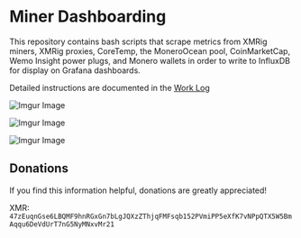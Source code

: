 # Miner Dashboarding

This repository contains bash scripts that scrape metrics from XMRig miners, XMRig proxies, CoreTemp, the MoneroOcean pool, CoinMarketCap, Wemo Insight power plugs, and Monero wallets in order to write to InfluxDB for display on Grafana dashboards.

Detailed instructions are documented in the [Work Log](../main/WORKLOG.md)

![Imgur Image](https://i.imgur.com/5v7XJJ9.png)

![Imgur Image](https://i.imgur.com/okcpYz5.png)

![Imgur Image](https://i.imgur.com/Ze4xAjb.png)

## Donations

If you find this information helpful, donations are greatly appreciated!

XMR: `47zEuqnGse6LBQMF9hnRGxGn7bLgJQXzZThjqFMFsqb152PVmiPP5eXfK7vNPpQTX5W5BmAqqu6DeVdUrT7nG5NyMNxvMr21`
